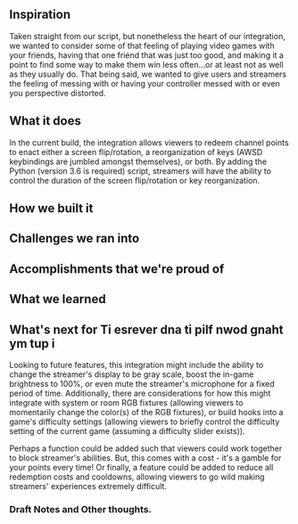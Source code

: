 ## Inspiration
Taken straight from our script, but nonetheless the heart of our integration, we wanted to consider some of that feeling of playing video games with your friends, having that one friend that was just too good, and making it a point to find some way to make them win less often...or at least not as well as they usually do. That being said, we wanted to give users and streamers the feeling of messing with or having your controller messed with or even you perspective distorted. 

## What it does
In the current build, the integration allows viewers to redeem channel points to enact either a screen flip/rotation, a reorganization of keys (AWSD keybindings are jumbled amongst themselves), or both. By adding the Python (version 3.6 is required) script, streamers will have the ability to control the duration of the screen flip/rotation or key reorganization.

## How we built it

## Challenges we ran into

## Accomplishments that we're proud of

## What we learned

## What's next for Ti esrever dna ti pilf nwod gnaht ym tup i

Looking to future features, this integration might include the ability to change the streamer's display to be gray scale, boost the in-game brightness to 100%, or even mute the streamer's microphone for a fixed period of time. Additionally, there are considerations for how this might integrate with system or room RGB fixtures (allowing viewers to momentarily change the color(s) of the RGB fixtures), or build hooks into a game's difficulty settings (allowing viewers to briefly control the difficulty setting of the current game (assuming a difficulty slider exists)).

Perhaps a function could be added such that viewers could work together to block streamer's abilities. But, this comes with a cost - it's a gamble for your points every time! Or finally, a feature could be added to reduce all redemption costs and cooldowns, allowing viewers to go wild making streamers' experiences extremely difficult.

### Draft Notes and Other thoughts.

